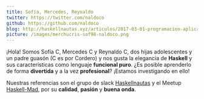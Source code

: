 ```yaml
---
title: Sofía, Mercedes, Reynaldo
twitter: https://twitter.com/naldoco
github: https://github.com/naldoco
blog: http://haskellnautas.xyz/articulos/2017-03-01-programacion-aplicativa/
picture: /images/merchucris-sof98-naldoco.png
---
```


¡Hola! Somos Sofía C, Mercedes C y Reynaldo C, dos hijas adolescentes y un padre guasón (C es por Cordero) y nos gusta la elegancia de **Haskell** y sus características como lenguaje **funcional puro**.  ¿Es posible aprenderlo de forma **divertida** y a la vez **profesional**?  ¡Estamos investigando en ello!

Nuestras referencias son el grupo de slack [Haskellnautas](http://http://haskellnautas.herokuapp.com/) y el Meetup [Haskell-Mad](https://www.meetup.com/Haskell-MAD/), por su **calidad**, **pasión** y **buena onda**.
